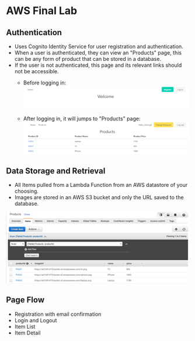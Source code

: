# AWS Final Lab

## Authentication
- Uses Cognito Identity Service for user registration and authentication.
- When a user is authenticated, they can view an "Products" page, this can be any form of product that can be stored in a database.
- If the user is not authenticated, this page and its relevant links should not be accessible.
  - Before logging in:
  ![](https://github.com/liangjinhongwin/cognito_starter/blob/master/public/home.PNG)

  - After logging in, it will jumps to "Products" page:
  ![](https://github.com/liangjinhongwin/cognito_starter/blob/master/public/products.PNG)
 

## Data Storage and Retrieval
- All Items pulled from a Lambda Function from an AWS datastore of your choosing.
- Images are stored in an AWS S3 bucket and only the URL saved to the database.

![](https://github.com/liangjinhongwin/cognito_starter/blob/master/public/dynamodb.PNG)

## Page Flow
- Registration with email confirmation
- Login and Logout
- Item List
- Item Detail